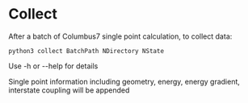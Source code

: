 # Collect

After a batch of Columbus7 single point calculation, to collect data:

    python3 collect BatchPath NDirectory NState

Use -h or --help for details

Single point information including geometry, energy, energy gradient, interstate coupling will be appended